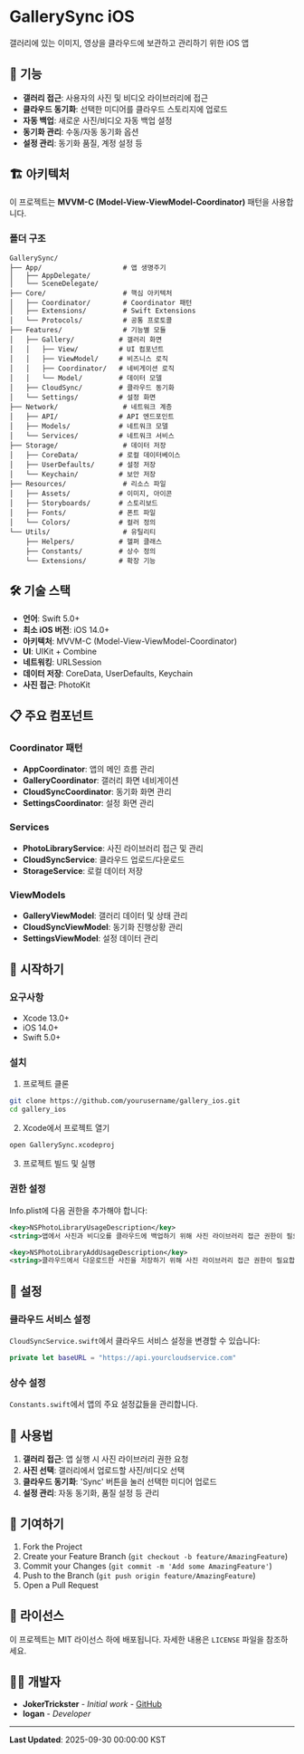 # GallerySync iOS

갤러리에 있는 이미지, 영상을 클라우드에 보관하고 관리하기 위한 iOS 앱

## 📱 기능

- **갤러리 접근**: 사용자의 사진 및 비디오 라이브러리에 접근
- **클라우드 동기화**: 선택한 미디어를 클라우드 스토리지에 업로드
- **자동 백업**: 새로운 사진/비디오 자동 백업 설정
- **동기화 관리**: 수동/자동 동기화 옵션
- **설정 관리**: 동기화 품질, 계정 설정 등

## 🏗️ 아키텍처

이 프로젝트는 **MVVM-C (Model-View-ViewModel-Coordinator)** 패턴을 사용합니다.

### 폴더 구조

```
GallerySync/
├── App/                    # 앱 생명주기
│   ├── AppDelegate/
│   └── SceneDelegate/
├── Core/                   # 핵심 아키텍처
│   ├── Coordinator/        # Coordinator 패턴
│   ├── Extensions/         # Swift Extensions
│   └── Protocols/          # 공통 프로토콜
├── Features/               # 기능별 모듈
│   ├── Gallery/           # 갤러리 화면
│   │   ├── View/          # UI 컴포넌트
│   │   ├── ViewModel/     # 비즈니스 로직
│   │   ├── Coordinator/   # 네비게이션 로직
│   │   └── Model/         # 데이터 모델
│   ├── CloudSync/         # 클라우드 동기화
│   └── Settings/          # 설정 화면
├── Network/                # 네트워크 계층
│   ├── API/               # API 엔드포인트
│   ├── Models/            # 네트워크 모델
│   └── Services/          # 네트워크 서비스
├── Storage/                # 데이터 저장
│   ├── CoreData/          # 로컬 데이터베이스
│   ├── UserDefaults/      # 설정 저장
│   └── Keychain/          # 보안 저장
├── Resources/              # 리소스 파일
│   ├── Assets/            # 이미지, 아이콘
│   ├── Storyboards/       # 스토리보드
│   ├── Fonts/             # 폰트 파일
│   └── Colors/            # 컬러 정의
└── Utils/                  # 유틸리티
    ├── Helpers/           # 헬퍼 클래스
    ├── Constants/         # 상수 정의
    └── Extensions/        # 확장 기능
```

## 🛠️ 기술 스택

- **언어**: Swift 5.0+
- **최소 iOS 버전**: iOS 14.0+
- **아키텍처**: MVVM-C (Model-View-ViewModel-Coordinator)
- **UI**: UIKit + Combine
- **네트워킹**: URLSession
- **데이터 저장**: CoreData, UserDefaults, Keychain
- **사진 접근**: PhotoKit

## 📋 주요 컴포넌트

### Coordinator 패턴
- **AppCoordinator**: 앱의 메인 흐름 관리
- **GalleryCoordinator**: 갤러리 화면 네비게이션
- **CloudSyncCoordinator**: 동기화 화면 관리
- **SettingsCoordinator**: 설정 화면 관리

### Services
- **PhotoLibraryService**: 사진 라이브러리 접근 및 관리
- **CloudSyncService**: 클라우드 업로드/다운로드
- **StorageService**: 로컬 데이터 저장

### ViewModels
- **GalleryViewModel**: 갤러리 데이터 및 상태 관리
- **CloudSyncViewModel**: 동기화 진행상황 관리
- **SettingsViewModel**: 설정 데이터 관리

## 🚀 시작하기

### 요구사항
- Xcode 13.0+
- iOS 14.0+
- Swift 5.0+

### 설치

1. 프로젝트 클론
```bash
git clone https://github.com/yourusername/gallery_ios.git
cd gallery_ios
```

2. Xcode에서 프로젝트 열기
```bash
open GallerySync.xcodeproj
```

3. 프로젝트 빌드 및 실행

### 권한 설정

Info.plist에 다음 권한을 추가해야 합니다:

```xml
<key>NSPhotoLibraryUsageDescription</key>
<string>앱에서 사진과 비디오를 클라우드에 백업하기 위해 사진 라이브러리 접근 권한이 필요합니다.</string>

<key>NSPhotoLibraryAddUsageDescription</key>
<string>클라우드에서 다운로드한 사진을 저장하기 위해 사진 라이브러리 접근 권한이 필요합니다.</string>
```

## 🔧 설정

### 클라우드 서비스 설정

`CloudSyncService.swift`에서 클라우드 서비스 설정을 변경할 수 있습니다:

```swift
private let baseURL = "https://api.yourcloudservice.com"
```

### 상수 설정

`Constants.swift`에서 앱의 주요 설정값들을 관리합니다.

## 📱 사용법

1. **갤러리 접근**: 앱 실행 시 사진 라이브러리 권한 요청
2. **사진 선택**: 갤러리에서 업로드할 사진/비디오 선택
3. **클라우드 동기화**: 'Sync' 버튼을 눌러 선택한 미디어 업로드
4. **설정 관리**: 자동 동기화, 품질 설정 등 관리

## 🤝 기여하기

1. Fork the Project
2. Create your Feature Branch (`git checkout -b feature/AmazingFeature`)
3. Commit your Changes (`git commit -m 'Add some AmazingFeature'`)
4. Push to the Branch (`git push origin feature/AmazingFeature`)
5. Open a Pull Request

## 📄 라이선스

이 프로젝트는 MIT 라이선스 하에 배포됩니다. 자세한 내용은 `LICENSE` 파일을 참조하세요.

## 👨‍💻 개발자

- **JokerTrickster** - *Initial work* - [GitHub](https://github.com/JokerTrickster)
- **logan** - *Developer*

---

**Last Updated**: 2025-09-30 00:00:00 KST
